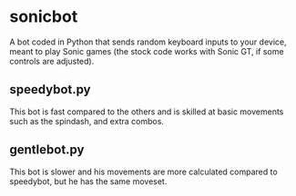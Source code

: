 # sonicbot
A bot coded in Python that sends random keyboard inputs to your device, meant to play Sonic games (the stock code works with Sonic GT, if some controls are adjusted).

## speedybot.py
This bot is fast compared to the others and is skilled at basic movements such as the spindash, and extra combos.

## gentlebot.py
This bot is slower and his movements are more calculated compared to speedybot, but he has the same moveset.
